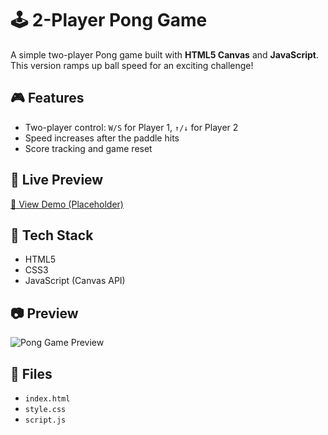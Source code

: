 # 🕹️ 2-Player Pong Game

A simple two-player Pong game built with **HTML5 Canvas** and **JavaScript**. This version ramps up ball speed for an exciting challenge!

## 🎮 Features
- Two-player control: `W/S` for Player 1, `↑/↓` for Player 2
- Speed increases after the paddle hits
- Score tracking and game reset

## 🔗 Live Preview
[🔗 View Demo (Placeholder)](https://cjangon14.github.io/Web-Pong-Game/)

## 🧪 Tech Stack
- HTML5
- CSS3
- JavaScript (Canvas API)

## 📷 Preview
<!-- Add your own screenshot in the project folder -->
![Pong Game Preview](![image](https://github.com/user-attachments/assets/d6bd2aec-bda4-434d-a7ee-52b3d7ef338f))

## 📁 Files
- `index.html`
- `style.css`
- `script.js`
